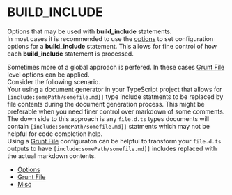 # BUILD_INCLUDE

Options that may be used with **build_include** statements.  
In most cases it is recommended to use the [options](Options/index.html) to set configuration options for a **build_include** statement.
This allows for fine control of how each **build_include** statement is processed.

Sometimes more of a global approach is perfered. In these cases [Grunt File](GruntFile/index.html) level options can be applied.  
Consider the following scenario.  
Your using a document generator in your TypeScript project that allows for <code>&#91;include:somePath/somefile.md&#93;&#93;</code> type include statments to be replaced by file contents during the document generation process. This might be preferable when you need finer control over markdown of some comments.  
The down side to this approach is any `file.d.ts` types documents will contain <code>&#91;include:somePath/somefile.md&#93;&#93;</code> statments which may not be helpful for code completion help.  
Using a [Grunt File](GruntFile/index.html) configuraton can be helpful to transform your `file.d.ts` outputs to have <code>&#91;include:somePath/somefile.md&#93;&#93;</code> includes replaced with the actual markdown contents.

* [Options](Options/index.html)
* [Grunt File](GruntFile/index.html)
* [Misc](misc/index.html)